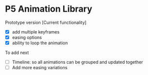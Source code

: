 # P5 Animation Library
Prototype version [Current functionality]
- [x] add multiple keyframes
- [x] easing options
- [x] ability to loop the animation

To add next
- [ ] Timeline: so all animations can be grouped and updated together
- [ ] Add more easing variations
